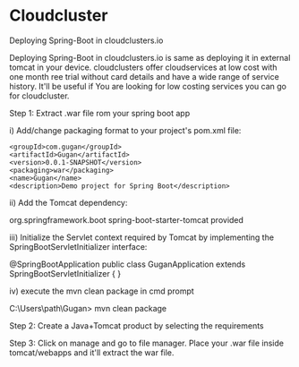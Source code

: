 # Cloudcluster
Deploying Spring-Boot in cloudclusters.io 

Deploying Spring-Boot in cloudclusters.io is same as deploying it in external tomcat in your device. cloudclusters offer cloudservices at low cost with one month ree trial without card details and have a wide range of service history. It'll be useful if You are looking for low costing services you can go for cloudcluster. 

Step 1: Extract .war file rom your spring boot app

i) Add/change packaging format to your project's pom.xml file:

	<groupId>com.gugan</groupId>
	<artifactId>Gugan</artifactId>
	<version>0.0.1-SNAPSHOT</version>
	<packaging>war</packaging>
	<name>Gugan</name>
	<description>Demo project for Spring Boot</description>
  
  
  ii)  Add the Tomcat dependency:
  
<dependency>
   <groupId>org.springframework.boot</groupId>
   <artifactId>spring-boot-starter-tomcat</artifactId>
   <scope>provided</scope>
</dependency>

iii) Initialize the Servlet context required by Tomcat by implementing the SpringBootServletInitializer interface:

@SpringBootApplication
public class GuganApplication extends SpringBootServletInitializer {
}

iv) execute the mvn clean package in cmd prompt 

C:\Users\path\Gugan> mvn clean package

Step 2:  Create a Java+Tomcat product by selecting the requirements 

Step 3:  Click on manage and go to file manager. Place your .war file inside tomcat/webapps and it'll extract the war file.


